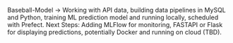 Baseball-Model -> Working with API data, building data pipelines in MySQL and Python, training ML prediction model and running locally, scheduled with Prefect. Next Steps: Adding MLFlow for monitoring, FASTAPI or Flask for displaying predictions, potentially Docker and running on cloud (TBD). 

